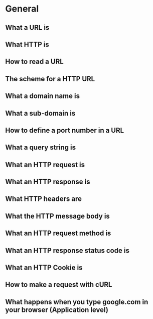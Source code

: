 # General

##    What a URL is
##    What HTTP is
##    How to read a URL
##    The scheme for a HTTP URL
##    What a domain name is
##    What a sub-domain is
##    How to define a port number in a URL
##    What a query string is
##    What an HTTP request is
##    What an HTTP response is
##    What HTTP headers are
##    What the HTTP message body is
##    What an HTTP request method is
##    What an HTTP response status code is
##    What an HTTP Cookie is
##    How to make a request with cURL
##    What happens when you type google.com in your browser (Application level)
